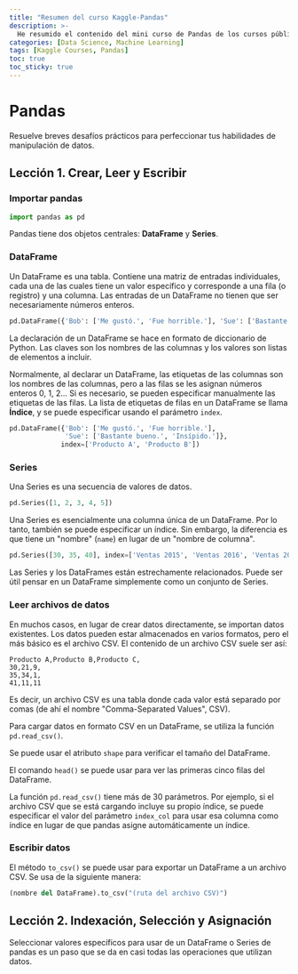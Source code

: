 ```yaml
---
title: "Resumen del curso Kaggle-Pandas"
description: >-
  He resumido el contenido del mini curso de Pandas de los cursos públicos de Kaggle.
categories: [Data Science, Machine Learning]
tags: [Kaggle Courses, Pandas]
toc: true
toc_sticky: true
---
```


# Pandas
Resuelve breves desafíos prácticos para perfeccionar tus habilidades de manipulación de datos.

## Lección 1. Crear, Leer y Escribir
### Importar pandas
```python
import pandas as pd
```
Pandas tiene dos objetos centrales: **DataFrame** y **Series**.

### DataFrame
Un DataFrame es una tabla. Contiene una matriz de entradas individuales, cada una de las cuales tiene un valor específico y corresponde a una fila (o registro) y una columna. Las entradas de un DataFrame no tienen que ser necesariamente números enteros.
```python
pd.DataFrame({'Bob': ['Me gustó.', 'Fue horrible.'], 'Sue': ['Bastante bueno.', 'Insípido.']})
```
La declaración de un DataFrame se hace en formato de diccionario de Python. Las claves son los nombres de las columnas y los valores son listas de elementos a incluir.

Normalmente, al declarar un DataFrame, las etiquetas de las columnas son los nombres de las columnas, pero a las filas se les asignan números enteros 0, 1, 2... Si es necesario, se pueden especificar manualmente las etiquetas de las filas. La lista de etiquetas de filas en un DataFrame se llama **Índice**, y se puede especificar usando el parámetro ```index```.
```python
pd.DataFrame({'Bob': ['Me gustó.', 'Fue horrible.'], 
              'Sue': ['Bastante bueno.', 'Insípido.']},
             index=['Producto A', 'Producto B'])
```

### Series
Una Series es una secuencia de valores de datos.
```python
pd.Series([1, 2, 3, 4, 5])
```
Una Series es esencialmente una columna única de un DataFrame. Por lo tanto, también se puede especificar un índice. Sin embargo, la diferencia es que tiene un "nombre" (```name```) en lugar de un "nombre de columna".
```python
pd.Series([30, 35, 40], index=['Ventas 2015', 'Ventas 2016', 'Ventas 2017'], name='Producto A')
```
Las Series y los DataFrames están estrechamente relacionados. Puede ser útil pensar en un DataFrame simplemente como un conjunto de Series.

### Leer archivos de datos
En muchos casos, en lugar de crear datos directamente, se importan datos existentes. Los datos pueden estar almacenados en varios formatos, pero el más básico es el archivo CSV. El contenido de un archivo CSV suele ser así:
```
Producto A,Producto B,Producto C,
30,21,9,
35,34,1,
41,11,11
```
Es decir, un archivo CSV es una tabla donde cada valor está separado por comas (de ahí el nombre "Comma-Separated Values", CSV).

Para cargar datos en formato CSV en un DataFrame, se utiliza la función ```pd.read_csv()```.

Se puede usar el atributo ```shape``` para verificar el tamaño del DataFrame.

El comando ```head()``` se puede usar para ver las primeras cinco filas del DataFrame.

La función ```pd.read_csv()``` tiene más de 30 parámetros. Por ejemplo, si el archivo CSV que se está cargando incluye su propio índice, se puede especificar el valor del parámetro ```index_col``` para usar esa columna como índice en lugar de que pandas asigne automáticamente un índice.

### Escribir datos
El método ```to_csv()``` se puede usar para exportar un DataFrame a un archivo CSV. Se usa de la siguiente manera:
```python
(nombre del DataFrame).to_csv("(ruta del archivo CSV)")
```

## Lección 2. Indexación, Selección y Asignación
Seleccionar valores específicos para usar de un DataFrame o Series de pandas es un paso que se da en casi todas las operaciones que utilizan datos.